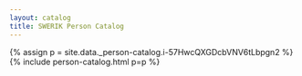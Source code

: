 ```yaml
---
layout: catalog
title: SWERIK Person Catalog
---
```

{% assign p = site.data._person-catalog.i-57HwcQXGDcbVNV6tLbpgn2 %}
{% include person-catalog.html p=p %}

